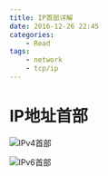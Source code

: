 ```yaml
---
title: IP首部详解
date: 2016-12-26 22:45
categories:
	- Read
tags:
	- network
	- tcp/ip
---
```


# IP地址首部

![IPv4首部](http://7xrn62.com1.z0.glb.clouddn.com/c55969a688139ea87938f115e871ff2b.png)



![IPv6首部](http://7xrn62.com1.z0.glb.clouddn.com/14e5016192d3d137fc512e21f298e91f.png)
